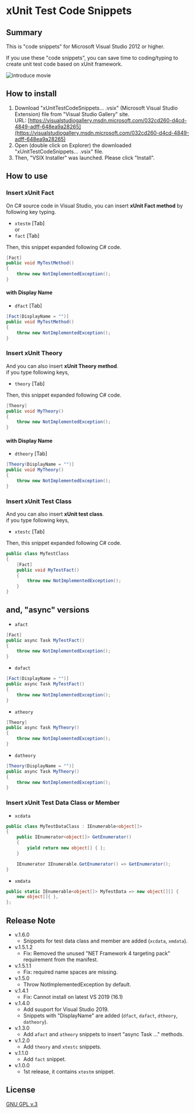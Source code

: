 # xUnit Test Code Snippets

## Summary

This is "code snippets" for Microsoft Visual Studio 2012 or higher.

If you use these "code snippets", you can save time to coding/typing to create unit test code based on xUnit framework.

![introduce movie](https://raw.githubusercontent.com/jsakamoto/xUnitTestCodeSnippets/master/.assets/movie-001.gif)

## How to install

1. Download "xUnitTestCodeSnippets... .vsix" (Microsoft Visual Studio Extension) file from "Visual Studio Gallery" site.  
URL: [https://visualstudiogallery.msdn.microsoft.com/032cd260-d4cd-4849-adff-648ea9a28265](https://visualstudiogallery.msdn.microsoft.com/032cd260-d4cd-4849-adff-648ea9a28265)
2. Open (double click on Explorer) the downloaded "xUnitTestCodeSnippets... .vsix" file.
3. Then, "VSIX Installer" was launched. Please click "Install".

## How to use

### Insert xUnit Fact

On C# source code in Visual Studio, you can insert **xUnit Fact method** by following key typing.

- `xtestm` [Tab]  
or
- `fact` [Tab]

Then, this snippet expanded following C# code.

```csharp
[Fact]
public void MyTestMethod()
{
    throw new NotImplementedException();
}
```

#### with Display Name

- `dfact` [Tab]

```csharp
[Fact(DisplayName = "")]
public void MyTestMethod()
{
    throw new NotImplementedException();
}
```

### Insert xUnit Theory

And you can also insert **xUnit Theory method**.  
if you type following keys,

- `theory` [Tab]

Then, this snippet expanded following C# code.

```csharp
[Theory]
public void MyTheory()
{
    throw new NotImplementedException();
}
```

#### with Display Name

- `dtheory` [Tab]

```csharp
[Theory(DisplayName = "")]
public void MyTheory()
{
    throw new NotImplementedException();
}
```

### Insert xUnit Test Class

And you can also insert **xUnit test class**.  
if you type following keys,

- `xtestc` [Tab]

Then, this snippet expanded following C# code.

```csharp
public class MyTestClass
{
    [Fact]
    public void MyTestFact()
    {
        throw new NotImplementedException();
    }
}
```

## and, "async" versions

- `afact`

```csharp
[Fact]
public async Task MyTestFact()
{
    throw new NotImplementedException();
}
```

- `dafact`

```csharp
[Fact(DisplayName = "")]
public async Task MyTestFact()
{
    throw new NotImplementedException();
}
```

- `atheory`

```csharp
[Theory]
public async Task MyTheory()
{
    throw new NotImplementedException();
}
```

- `datheory`

```csharp
[Theory(DisplayName = "")]
public async Task MyTheory()
{
    throw new NotImplementedException();
}
```

### Insert xUnit Test Data Class or Member

- `xcdata`

```csharp
public class MyTestDataClass : IEnumerable<object[]>
{
    public IEnumerator<object[]> GetEnumerator()
    {
        yield return new object[] { };
    }

    IEnumerator IEnumerable.GetEnumerator() => GetEnumerator();
}

```

- `xmdata`

```csharp
public static IEnumerable<object[]> MyTestData => new object[][] {
    new object[]{ },
};
```

## Release Note

- v.1.6.0
  - Snippets for test data class and member are added (`xcdata`, `xmdata`).
- v.1.5.1.2
  - Fix: Removed the unused "NET Framework 4 targeting pack" requirement from the manifest.
- v.1.5.1.1
  - Fix: required name spaces are missing.
- v.1.5.0
  - Throw NotImplementedException by default.
- v.1.4.1
  - Fix: Cannot install on latest VS 2019 (16.1)
- v.1.4.0
  - Add suuport for Visual Studio 2019.
  - Snippets with "DisplayName" are added (`dfact`, `dafact`, `dtheory`, `datheory`).
- v.1.3.0
  - Add `afact` and `atheory` snippets to insert "async Task ..." methods.
- v.1.2.0
  - Add `theory` and `xtestc` snippets.
- v.1.1.0
  - Add `fact` snippet.
- v.1.0.0
  - 1st release, it contains `xtestm` snippet.


## License

[GNU GPL v.3](LICENSE.txt)
